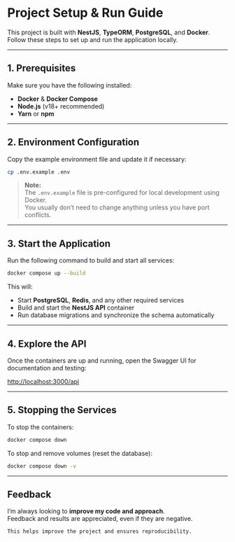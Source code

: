 # Project Setup & Run Guide

This project is built with **NestJS**, **TypeORM**, **PostgreSQL**, and **Docker**.  
Follow these steps to set up and run the application locally.

---

## 1. Prerequisites

Make sure you have the following installed:

- **Docker** & **Docker Compose**
- **Node.js** (v18+ recommended)
- **Yarn** or **npm**

---

## 2. Environment Configuration

Copy the example environment file and update it if necessary:

```bash
cp .env.example .env
```

> **Note:**  
> The `.env.example` file is pre-configured for local development using Docker.  
> You usually don’t need to change anything unless you have port conflicts.

---

## 3. Start the Application

Run the following command to build and start all services:

```bash
docker compose up --build
```

This will:

- Start **PostgreSQL**, **Redis**, and any other required services
- Build and start the **NestJS API** container
- Run database migrations and synchronize the schema automatically

---

## 4. Explore the API

Once the containers are up and running, open the Swagger UI for documentation and testing:

[http://localhost:3000/api](http://localhost:3000/api)

---

## 5. Stopping the Services

To stop the containers:

```bash
docker compose down
```

To stop and remove volumes (reset the database):

```bash
docker compose down -v
```

---

## Feedback

I’m always looking to **improve my code and approach**.  
Feedback and results are appreciated, even if they are negative.

    This helps improve the project and ensures reproducibility.
